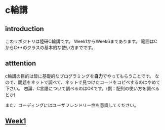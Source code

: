 # c輪講

## introduction
このリポジトリは陸研C輪講です。
Week1からWeek6まであります。
範囲はCからC++のクラスの基本的な使い方までです。

## atttention
c輪講の目的は皆に基礎的なプログラミングを**自力**でやってもらうことです。
なので、問題をネットで調べて、ネットで見つけたコードをコピペするのはやめて下さい。
勿論、C言語について調べるのはOKです。(例：配列の使い方を調べるとか)

また、コーディングにはユーザフレンドリー性を意識してください。

## [Week1](https://github.com/ERiC-Labo/C_Journal_club/tree/main/Week1)
